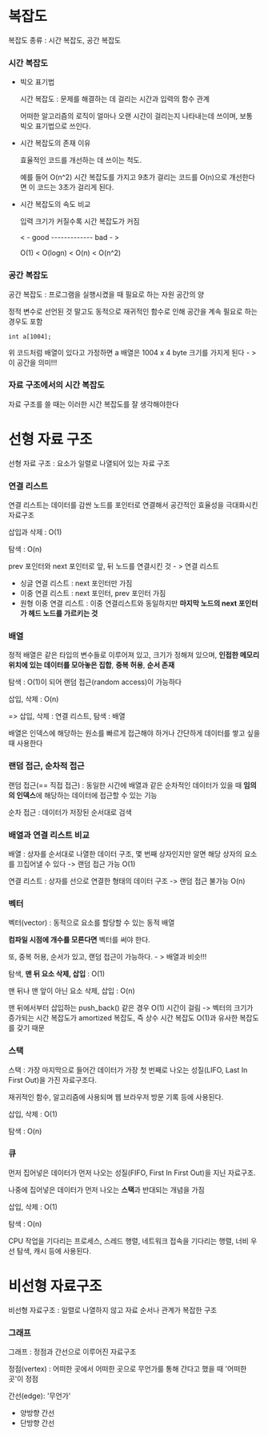 # 복잡도

복잡도 종류 : 시간 복잡도, 공간 복잡도

### 시간 복잡도

  - 빅오 표기법

    시간 복잡도 : 문제를 해결하는 데 걸리는 시간과 입력의 함수 관계

    어떠한 알고리즘의 로직이 얼마나 오랜 시간이 걸리는지 나타내는데 쓰이며, 보통 빅오 표기법으로 쓰인다.

  - 시간 복잡도의 존재 이유

    효율적인 코드를 개선하는 데 쓰이는 척도.

    예를 들어 O(n^2) 시간 복잡도를 가지고 9초가 걸리는 코드를 O(n)으로 개선한다면 이 코드는 3초가 걸리게 된다.

  - 시간 복잡도의 속도 비교

    입력 크기가 커질수록 시간 복잡도가 커짐

    < - good ------------- bad - >
    
    O(1) < O(logn) < O(n) < O(n^2)



### 공간 복잡도

  공간 복잡도 : 프로그램을 실행시켰을 때 필요로 하는 자원 공간의 양

  정적 변수로 선언된 것 말고도 동적으로 재귀적인 함수로 인해 공간을 계속 필요로 하는 경우도 포함

  ```
  int a[1004];
  ```

  위 코드처럼 배열이 있다고 가정하면 a 배열은 1004 x 4 byte 크기를 가지게 된다 - > 이 공간을 의미!!!


### 자료 구조에서의 시간 복잡도

  자료 구조를 쓸 때는 이러한 시간 복잡도를 잘 생각해야한다


# 선형 자료 구조

  선형 자료 구조 : 요소가 일렬로 나열되어 있는 자료 구조

### 연결 리스트

  연결 리스트는 데이터를 감싼 노드를 포인터로 연결해서 공간적인 효율성을 극대화시킨 자료구조

  삽입과 삭제 : O(1)

  탐색 : O(n)

  prev 포인터와 next 포인터로 앞, 뒤 노드를 연결시킨 것 - > 연결 리스트

  - 싱글 연결 리스트 : next 포인터만 가짐
  - 이중 연결 리스트 : next 포인터, prev 포인터 가짐
  - 원형 이중 연결 리스트 : 이중 연결리스트와 동일하지만 **마지막 노드의 next 포인터가 헤드 노드를 가르키는 것**

### 배열

  정적 배열은 같은 타입의 변수들로 이루어져 있고, 크기가 정해져 있으며, **인접한 메모리 위치에 있는 데이터를 모아놓은 집합**, **중복 허용**, **순서 존재**

  탐색 : O(1)이 되어 랜덤 접근(random access)이 가능하다

  삽입, 삭제 : O(n)

  => 삽입, 삭제 : 연결 리스트, 탐색 : 배열 

  배열은 인덱스에 해당하는 원소를 빠르게 접근해야 하거나 간단하게 데이터를 쌓고 싶을 때 사용한다


### 랜덤 접근, 순차적 접근

  랜덤 접근(== 직접 접근) : 동일한 시간에 배열과 같은 순차적인 데이터가 있을 때 **임의의 인덱스**에 해당하는 데이터에 접근할 수 있는 기능

  순차 접근 : 데이터가 저장된 순서대로 검색


### 배열과 연결 리스트 비교

  배열 : 상자를 순서대로 나열한 데이터 구조, 몇 번째 상자인지만 알면 해당 상자의 요소를 끄집어낼 수 있다 -> 랜덤 접근 가능 O(1)

  연결 리스트 : 상자를 선으로 연결한 형태의 데이터 구조 -> 랜덤 접근 불가능 O(n)


### 벡터

  벡터(vector) : 동적으로 요소를 할당할 수 있는 동적 배열

  **컴파일 시점에 개수를 모른다면** 벡터를 써야 한다. 

  또, 중복 허용, 순서가 있고, 랜덤 접근이 가능하다. - > 배열과 비슷!!!

  탐색, **맨 뒤 요소 삭제, 삽입** : O(1)

  맨 뒤나 맨 앞이 아닌 요소 삭제, 삽입 : O(n)

  맨 뒤에서부터 삽입하는 push_back() 같은 경우 O(1) 시간이 걸림 -> 벡터의 크기가 증가되는 시간 복잡도가 amortized 복잡도, 즉 상수 시간 복잡도 O(1)과 유사한 복잡도를 갖기 때문

  

### 스택

  스택 : 가장 마지막으로 들어간 데이터가 가장 첫 번째로 나오는 성질(LIFO, Last In First Out)을 가진 자료구조다. 

  재귀적인 함수, 알고리즘에 사용되며 웹 브라우저 방문 기록 등에 사용된다. 

  삽입, 삭제 : O(1)

  탐색 : O(n)


### 큐

  먼저 집어넣은 데이터가 먼저 나오는 성질(FIFO, First In First Out)을 지닌 자료구조.

  나중에 집어넣은 데이터가 먼저 나오는 **스택**과 반대되는 개념을 가짐

  삽입, 삭제 : O(1)

  탐색 : O(n)

  CPU 작업을 기다리는 프로세스, 스레드 행렬, 네트워크 접속을 기다리는 행렬, 너비 우선 탐색, 캐시 등에 사용된다. 


# 비선형 자료구조

  비선형 자료구조 : 일렬로 나열하지 않고 자료 순서나 관계가 복잡한 구조

### 그래프

  그래프 : 정점과 간선으로 이루어진 자료구조

  정점(vertex) : 어떠한 곳에서 어떠한 곳으로 무언가를 통해 간다고 했을 때 '어떠한 곳'이 정점

  간선(edge): '무언가'

  - 양방향 간선
  - 단방향 간선


  

  
